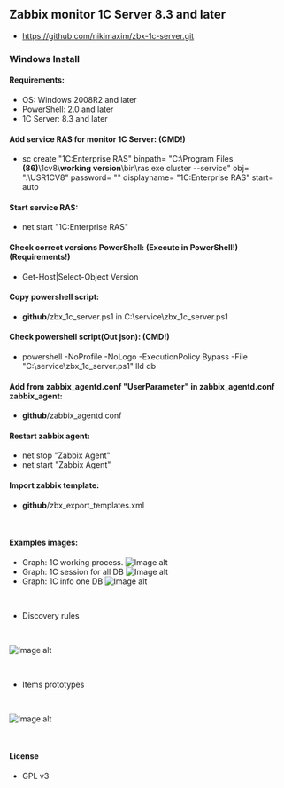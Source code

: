 ## Zabbix monitor 1C Server 8.3 and later
- https://github.com/nikimaxim/zbx-1c-server.git

### Windows Install 
#### Requirements:
- OS: Windows 2008R2 and later
- PowerShell: 2.0 and later
- 1C Server: 8.3 and later

#### Add service RAS for monitor 1C Server: (CMD!)
- sc create "1C:Enterprise RAS" binpath= "C:\Program Files **(86)**\1cv8\\**working version**\bin\ras.exe cluster --service" obj= ".\USR1CV8" password= "<pass>" displayname= "1C:Enterprise RAS" start= auto 

#### Start service RAS:
- net start "1C:Enterprise RAS"

#### Check correct versions PowerShell: (Execute in PowerShell!) (Requirements!)
- Get-Host|Select-Object Version

#### Copy powershell script:
- **github**/zbx_1c_server.ps1 in C:\service\zbx_1c_server.ps1

#### Check powershell script(Out json): (CMD!)
- powershell -NoProfile -NoLogo -ExecutionPolicy Bypass -File "C:\service\zbx_1c_server.ps1" lld db

#### Add from zabbix_agentd.conf "UserParameter" in zabbix_agentd.conf zabbix_agent:
- **github**/zabbix_agentd.conf

#### Restart zabbix agent:
- net stop "Zabbix Agent"
- net start "Zabbix Agent"

#### Import zabbix template:
- **github**/zbx_export_templates.xml

<br/>

#### Examples images:
- Graph: 1C working process.
![Image alt](https://github.com/nikimaxim/zbx-1c-server/blob/master/img/1.png)
- Graph: 1C session for all DB
![Image alt](https://github.com/nikimaxim/zbx-1c-server/blob/master/img/2.png)
- Graph: 1C info one DB
![Image alt](https://github.com/nikimaxim/zbx-1c-server/blob/master/img/3.png)

<br/>

- Discovery rules

<br/>

![Image alt](https://github.com/nikimaxim/zbx-1c-server/blob/master/img/4.png)

<br/>

- Items prototypes

<br/>

![Image alt](https://github.com/nikimaxim/zbx-1c-server/blob/master/img/5.png)

<br/>

#### License
- GPL v3